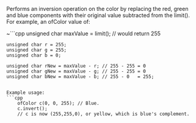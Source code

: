 Performs an inversion operation on the color by replacing the red, green
and blue components with their original value subtracted from the
limit().  For example, an ofColor value of:

~```cpp
    unsigned char maxValue = limit(); // would return 255

    unsigned char r = 255;
    unsigned char g = 255;
    unsigned char b = 0;

    unsigned char rNew = maxValue - r; // 255 - 255 = 0
    unsigned char gNew = maxValue - g; // 255 - 255 = 0
    unsigned char bNew = maxValue - b; // 255 - 0   = 255;
```~

Example usage:
```cpp
    ofColor c(0, 0, 255); // Blue.
    c.invert();
    // c is now (255,255,0), or yellow, which is blue's complement.
```
